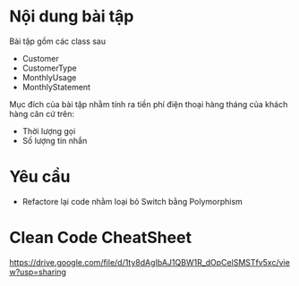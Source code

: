 # Nội dung bài tập

Bài tập gồm các class sau

- Customer
- CustomerType
- MonthlyUsage
- MonthlyStatement

Mục đích của bài tập nhằm tính ra tiền phí điện thoại hàng tháng của khách hàng căn cứ trên:

- Thời lượng gọi
- Số lượng tin nhắn

# Yêu cầu

- Refactore lại code nhằm loại bỏ Switch bằng Polymorphism

# Clean Code CheatSheet

https://drive.google.com/file/d/1ty8dAgIbAJ1QBW1R_dOpCelSMSTfv5xc/view?usp=sharing
